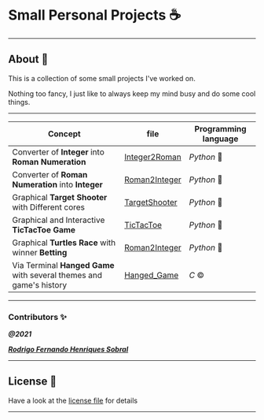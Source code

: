 # Small Personal Projects :coffee:
___ 

## About :pencil:

This is a collection of some small projects I've worked on.

Nothing too fancy, I just like to always keep my mind busy and do some cool things.

___

Concept | file | Programming language 
-- | -- | --
Converter of **Integer** into **Roman Numeration** | [Integer2Roman](Python/Integer2Roman.py) | *Python* :snake:
Converter of **Roman Numeration** into **Integer** | [Roman2Integer](Python/Roman2Integer.py) | *Python* :snake:
Graphical **Target Shooter** with Different cores | [TargetShooter](Python/TargetShooter.py) | *Python* :snake:
Graphical and Interactive **TicTacToe Game** | [TicTacToe](Python/TicTacToe.py) | *Python* :snake:
Graphical **Turtles Race** with winner **Betting**  | [Roman2Integer](Python/TurtlesRace.py) | *Python* :snake:
Via Terminal **Hanged Game** with several themes and game's history  | [Hanged_Game](C/Hanged_Game/GameEngine.c) | *C* :copyright:

___

### **Contributors** :sparkles:

<html><i><b>@2021</b></i></html>

***[Rodrigo Fernando Henriques Sobral](https://github.com/RodrigoSobral2000)***

___

## License :link:
Have a look at the [license file](LICENSE) for details

___

